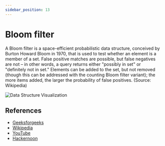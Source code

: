 ```yaml
---
sidebar_position: 13
---
```


# Bloom filter

A Bloom filter is a space-efficient probabilistic data structure, conceived by Burton
Howard Bloom in 1970, that is used to test whether an element is a member of a set. False
positive matches are possible, but false negatives are not – in other words, a query
returns either "possibly in set" or "definitely not in set." Elements can be added to the
set, but not removed (though this can be addressed with the counting Bloom filter
variant); the more items added, the larger the probability of false positives. (Source:
Wikipedia)

![Data Structure Visualization](https://upload.wikimedia.org/wikipedia/commons/thumb/a/ac/Bloom_filter.svg/360px-Bloom_filter.svg.png)

## References

- [Geeksforgeeks](https://www.geeksforgeeks.org/bloom-filters-introduction-and-python-implementation/)
- [Wikipedia](https://en.wikipedia.org/wiki/Bloom_filter)
- [YouTube](https://www.youtube.com/watch?v=bEmBh1HtYrw)
- [Hackernoon](https://hackernoon.com/probabilistic-data-structures-bloom-filter-5374112a7832) 